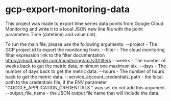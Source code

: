 # gcp-export-monitoring-data

This project was made to export time series data points from Google Cloud Monitoring and write it to a local JSON new line file with the point parameters Time (datetime) and value (int).

To run the main file, please use the following arguments:
--project - The GCP project id to export the monitoring from.
--filter - The cloud monitoring filter expression link to the filter documentation https://cloud.google.com/monitoring/api/v3/filters 
--weeks - The number of weeks back to get the metric data, minimum one maximum six.
--days - The number of days back to get the metric data.
--hours - The number of hours back to get the metric data.
--service_account_credentials_path - the local path to the credentials file, if the ENV parameter "GOOGLE_APPLICATION_CREDENTIALS
" was set do not add this argument.
--output_file_name - the JSON output file name that will include the data. 

